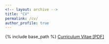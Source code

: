 ```yaml
---
<!-- layout: archive -->
title: "CV"
permalink: /cv/
author_profile: true
---
```


{% include base_path %}
[Curriculum Vitae [PDF]](https://sushang-thu.github.io/files/Biosketch202307.pdf)
